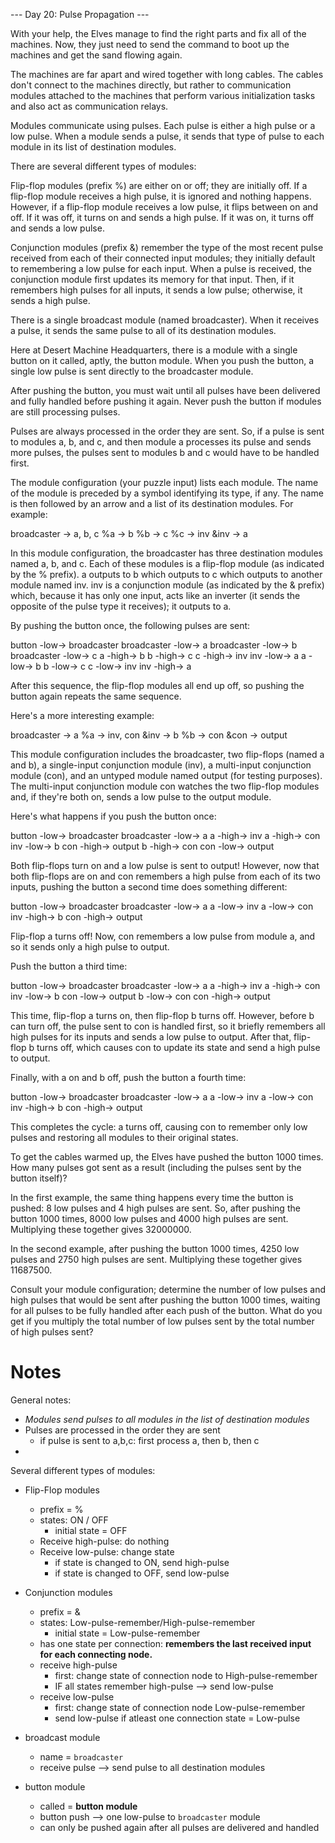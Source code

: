 --- Day 20: Pulse Propagation ---

With your help, the Elves manage to find the right parts and fix all of the machines. Now, they just need to send the command to boot up the machines and get the sand flowing again.

The machines are far apart and wired together with long cables. The cables don't connect to the machines directly, but rather to communication modules attached to the machines that perform various initialization tasks and also act as communication relays.

Modules communicate using pulses. Each pulse is either a high pulse or a low pulse. When a module sends a pulse, it sends that type of pulse to each module in its list of destination modules.

There are several different types of modules:

Flip-flop modules (prefix %) are either on or off; they are initially off. If a flip-flop module receives a high pulse, it is ignored and nothing happens. However, if a flip-flop module receives a low pulse, it flips between on and off. If it was off, it turns on and sends a high pulse. If it was on, it turns off and sends a low pulse.

Conjunction modules (prefix &) remember the type of the most recent pulse received from each of their connected input modules; they initially default to remembering a low pulse for each input. When a pulse is received, the conjunction module first updates its memory for that input. Then, if it remembers high pulses for all inputs, it sends a low pulse; otherwise, it sends a high pulse.

There is a single broadcast module (named broadcaster). When it receives a pulse, it sends the same pulse to all of its destination modules.

Here at Desert Machine Headquarters, there is a module with a single button on it called, aptly, the button module. When you push the button, a single low pulse is sent directly to the broadcaster module.

After pushing the button, you must wait until all pulses have been delivered and fully handled before pushing it again. Never push the button if modules are still processing pulses.

Pulses are always processed in the order they are sent. So, if a pulse is sent to modules a, b, and c, and then module a processes its pulse and sends more pulses, the pulses sent to modules b and c would have to be handled first.

The module configuration (your puzzle input) lists each module. The name of the module is preceded by a symbol identifying its type, if any. The name is then followed by an arrow and a list of its destination modules. For example:

broadcaster -> a, b, c
%a -> b
%b -> c
%c -> inv
&inv -> a

In this module configuration, the broadcaster has three destination modules named a, b, and c. Each of these modules is a flip-flop module (as indicated by the % prefix). a outputs to b which outputs to c which outputs to another module named inv. inv is a conjunction module (as indicated by the & prefix) which, because it has only one input, acts like an inverter (it sends the opposite of the pulse type it receives); it outputs to a.

By pushing the button once, the following pulses are sent:

button -low-> broadcaster
broadcaster -low-> a
broadcaster -low-> b
broadcaster -low-> c
a -high-> b
b -high-> c
c -high-> inv
inv -low-> a
a -low-> b
b -low-> c
c -low-> inv
inv -high-> a

After this sequence, the flip-flop modules all end up off, so pushing the button again repeats the same sequence.

Here's a more interesting example:

broadcaster -> a
%a -> inv, con
&inv -> b
%b -> con
&con -> output

This module configuration includes the broadcaster, two flip-flops (named a and b), a single-input conjunction module (inv), a multi-input conjunction module (con), and an untyped module named output (for testing purposes). The multi-input conjunction module con watches the two flip-flop modules and, if they're both on, sends a low pulse to the output module.

Here's what happens if you push the button once:

button -low-> broadcaster
broadcaster -low-> a
a -high-> inv
a -high-> con
inv -low-> b
con -high-> output
b -high-> con
con -low-> output

Both flip-flops turn on and a low pulse is sent to output! However, now that both flip-flops are on and con remembers a high pulse from each of its two inputs, pushing the button a second time does something different:

button -low-> broadcaster
broadcaster -low-> a
a -low-> inv
a -low-> con
inv -high-> b
con -high-> output

Flip-flop a turns off! Now, con remembers a low pulse from module a, and so it sends only a high pulse to output.

Push the button a third time:

button -low-> broadcaster
broadcaster -low-> a
a -high-> inv
a -high-> con
inv -low-> b
con -low-> output
b -low-> con
con -high-> output

This time, flip-flop a turns on, then flip-flop b turns off. However, before b can turn off, the pulse sent to con is handled first, so it briefly remembers all high pulses for its inputs and sends a low pulse to output. After that, flip-flop b turns off, which causes con to update its state and send a high pulse to output.

Finally, with a on and b off, push the button a fourth time:

button -low-> broadcaster
broadcaster -low-> a
a -low-> inv
a -low-> con
inv -high-> b
con -high-> output

This completes the cycle: a turns off, causing con to remember only low pulses and restoring all modules to their original states.

To get the cables warmed up, the Elves have pushed the button 1000 times. How many pulses got sent as a result (including the pulses sent by the button itself)?

In the first example, the same thing happens every time the button is pushed: 8 low pulses and 4 high pulses are sent. So, after pushing the button 1000 times, 8000 low pulses and 4000 high pulses are sent. Multiplying these together gives 32000000.

In the second example, after pushing the button 1000 times, 4250 low pulses and 2750 high pulses are sent. Multiplying these together gives 11687500.

Consult your module configuration; determine the number of low pulses and high pulses that would be sent after pushing the button 1000 times, waiting for all pulses to be fully handled after each push of the button. What do you get if you multiply the total number of low pulses sent by the total number of high pulses sent?



# Notes
General notes:
- _Modules send pulses to all modules in the list of destination modules_
- Pulses are processed in the order they are sent
    - if pulse is sent to a,b,c: first process a, then b, then c
- 

Several different types of modules:
- Flip-Flop modules 
    - prefix = %
    - states: ON / OFF
        - initial state = OFF
    - Receive high-pulse: do nothing
    - Receive low-pulse: change state
        - if state is changed to ON, send high-pulse
        - if state is changed to OFF, send low-pulse

- Conjunction modules 
    - prefix = &
    - states: Low-pulse-remember/High-pulse-remember
        - initial state = Low-pulse-remember
    - has one state per connection: **remembers the last received input for each connecting node.**
    - receive high-pulse
        - first: change state of connection node to High-pulse-remember
        - IF all states remember high-pulse --> send low-pulse
    - receive low-pulse
        - first: change state of connection node Low-pulse-remember
        - send low-pulse if atleast one connection state = Low-pulse

- broadcast module
    - name = `broadcaster`
    - receive pulse --> send pulse to all destination modules

- button module
    - called = **button module**
    - button push --> one low-pulse to `broadcaster` module
    - can only be pushed again after all pulses are delivered and handled

